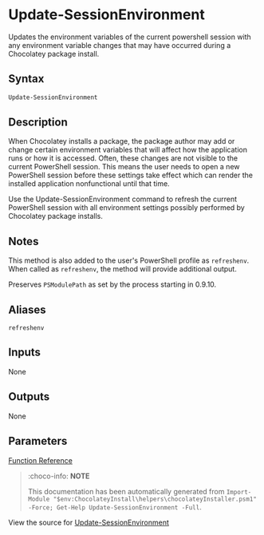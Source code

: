 ﻿---
Order: 390
xref: update-sessionenvironment
Title: Update-SessionEnvironment
Description: Information on Update-SessionEnvironment function
RedirectFrom:
  - docs/helpers-update-session-environment
  - docs/helpersupdatesessionenvironment
---

# Update-SessionEnvironment

<!-- This documentation is automatically generated from https://github.com/chocolatey/choco/blob/master/src/chocolatey.resources/helpers/functions/Update-SessionEnvironment.ps1 using https://github.com/chocolatey/choco/blob/master/GenerateDocs.ps1. Contributions are welcome at the original location(s). -->

Updates the environment variables of the current powershell session with
any environment variable changes that may have occurred during a
Chocolatey package install.

## Syntax

~~~powershell
Update-SessionEnvironment
~~~

## Description

When Chocolatey installs a package, the package author may add or change
certain environment variables that will affect how the application runs
or how it is accessed. Often, these changes are not visible to the
current PowerShell session. This means the user needs to open a new
PowerShell session before these settings take effect which can render
the installed application nonfunctional until that time.

Use the Update-SessionEnvironment command to refresh the current
PowerShell session with all environment settings possibly performed by
Chocolatey package installs.

## Notes

This method is also added to the user's PowerShell profile as
`refreshenv`. When called as `refreshenv`, the method will provide
additional output.

Preserves `PSModulePath` as set by the process starting in 0.9.10.

## Aliases

`refreshenv`


## Inputs

None

## Outputs

None

## Parameters
 



[Function Reference](xref:powershell-reference)

> :choco-info: **NOTE**
>
> This documentation has been automatically generated from `Import-Module "$env:ChocolateyInstall\helpers\chocolateyInstaller.psm1" -Force; Get-Help Update-SessionEnvironment -Full`.

View the source for [Update-SessionEnvironment](https://github.com/chocolatey/choco/blob/master/src/chocolatey.resources/helpers/functions/Update-SessionEnvironment.ps1)
